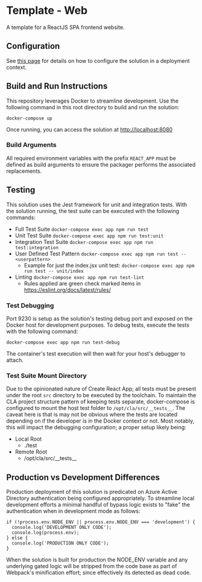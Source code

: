 # Template - Web
A template for a ReactJS SPA frontend website.


## Configuration
See [this page](./doc/configuration.md) for details on how to configure the
solution in a deployment context.


## Build and Run Instructions
This repository leverages Docker to streamline development. Use the following
command in this root directory to build and run the solution:

`docker-compose up`

Once running, you can access the solution at
[http://localhost:8080](http://localhost:8080)

### Build Arguments
All required environment variables with the prefix `REACT_APP` must be defined
as build arguments to ensure the packager performs the associated replacements.


## Testing
This solution uses the Jest framework for unit and integration tests. With the
solution running, the test suite can be executed with the following commands:

* Full Test Suite `docker-compose exec app npm run test`
* Unit Test Suite `docker-compose exec app npm run test:unit`
* Integration Test Suite `docker-compose exec app npm run test:integration`
* User Defined Test Pattern `docker-compose exec app npm run test --
  <userpattern>`
  * Example for just the index.jsx unit test: `docker-compose exec app npm run
    test -- unit/index`
* Linting `docker-compose exec app npm run test-lint`
  * Rules applied are green check marked items in https://eslint.org/docs/latest/rules/

### Test Debugging
Port 9230 is setup as the solution's testing debug port and exposed on the
Docker host for development purposes. To debug tests, execute the tests with the
following command:

`docker-compose exec app npm run test-debug`

The container's test execution will then wait for your host's debugger to
attach.

### Test Suite Mount Directory
Due to the opinionated nature of Create React App; all tests must be present
under the root `src` directory to be executed by the toolchain. To maintain the
CLA project structure pattern of keeping tests separate, docker-compose is
configured to mount the host test folder to `/opt/cla/src/__tests__`. The caveat
here is that is may not be obvious where the tests are located depending on if
the developer is in the Docker context or not. Most notably, this will impact
the debugging configuration; a proper setup likely being:

* Local Root
  * ./test
* Remote Root
  * /opt/cla/src/\_\_tests__


## Production vs Development Differences
Production deployment of this solution is predicated on Azure Active Directory
authentication being configured appropriately. To streamline local development
efforts a minimal handful of bypass logic exists to "fake" the authentication
when in development mode as follows:

```
if (!process.env.NODE_ENV || process.env.NODE_ENV === 'development') {
  console.log('DEVELOPMENT ONLY CODE');
  console.log(process.env);
} else {
  console.log('PRODUCTION ONLY CODE');
}
```

When the solution is built for production the NODE_ENV variable and any
underlying gated logic will be stripped from the code base as part of Webpack's
minification effort; since effectively its detected as dead code.

